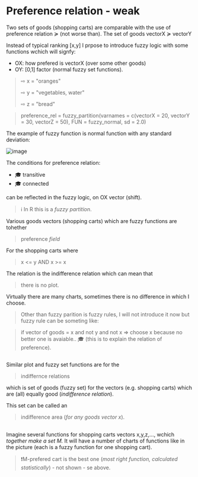 # Preference relation - weak

Two sets of goods (shopping carts) are comparable with the use of preference relation ≽ (not worse than).
The set of goods vectorX ≽ vectorY

Instead of typical ranking [x,y] I prpose to introduce fuzzy logic with some functions wchich will signfy:

* OX: how prefered is vectorX (over some other goods)
* OY: [0,1] factor (normal fuzzy set functions).

> ⇨ x = "oranges"
> 
> ⇨ y = "vegetables, water"
> 
> ⇨ z = "bread"

> preference_rel = fuzzy_partition(varnames = c(vectorX = 20, vectorY = 30, vectorZ = 50), FUN = fuzzy_normal, sd = 2.0)

The example of fuzzy function is normal function with any standard deviation:

![image](https://github.com/jacekturek/fuzyecon/assets/62720909/505e0c4a-7087-4389-b7fd-56ea2d0db8a5)

The conditions for preference relation:
* 🎓 transitive
* 🎓 connected

can be reflected in the fuzzy logic, on OX vector (shift).
> ℹ️ In R this is a *fuzzy partition*.

Various goods vectors (shopping carts) which are fuzzy functions are tohether
> preference *field*

For the shopping carts where 
> x <= y AND x >= x

The relation is the indifference relation
which can mean that 
> there is no plot.

Virtually there are many charts, sometimes there is no difference in which I choose.

> Other than fuzzy parition is fuzzy rules, I will not introduce it now but fuzzy rule can be someting like:

> if vector of goods = x and not y and not x => choose x because no better one is avaiable..
> 🎓 (this is to explain the relation of preference).

##

Similar plot and fuzzy set functions are for the 

> indiffernce relations

which is set of goods (fuzzy set) for the vectors (e.g. shopping carts) which are (all) equally good (*indifference relation*).

This set can be called an 

> indifference area (*for any goods vector x*).

##

Imagine several functions for shopping carts vectors x,y,z,..., wchich *together make a set M.* It will have a number of charts of functions like in the picture (each is a fuzzy function for one shopping cart).

>❗M-prefered cart is the best one (*most right function, calculated statistically*) - not shown - se above.
